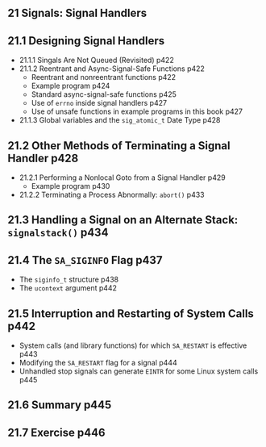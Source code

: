 
## 21 Signals: Signal Handlers
## 21.1 Designing Signal Handlers 
- 21.1.1 Singals Are Not Queued (Revisited) p422
- 21.1.2 Reentrant and Async-Signal-Safe Functions p422
  - Reentrant and nonreentrant functions p422
  - Example program p424
  - Standard async-signal-safe functions p425
  - Use of `errno` inside signal handlers p427
  - Use of unsafe functions in example programs in this book p427
- 21.1.3 Global variables and the `sig_atomic_t` Date Type p428
## 21.2 Other Methods of Terminating a Signal Handler p428
- 21.2.1 Performing a Nonlocal Goto from a Signal Handler p429
  - Example program p430
- 21.2.2 Terminating a Process Abnormally: `abort()` p433
## 21.3 Handling a Signal on an Alternate Stack: `signalstack()` p434
## 21.4 The `SA_SIGINFO` Flag p437
- The `siginfo_t` structure p438
- The `ucontext` argument p442
## 21.5 Interruption and Restarting of System Calls p442
- System calls (and library functions) for which `SA_RESTART` is effective p443
- Modifying the `SA_RESTART` flag for a signal p444
- Unhandled stop signals can generate `EINTR` for some Linux system calls p445
## 21.6 Summary p445
## 21.7 Exercise p446